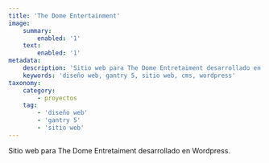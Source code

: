 ```yaml
---
title: 'The Dome Entertainment'
image:
    summary:
        enabled: '1'
    text:
        enabled: '1'
metadata:
    description: 'Sitio web para The Dome Entretaiment desarrollado en Wordpress.'
    keywords: 'diseño web, gantry 5, sitio web, cms, wordpress'
taxonomy:
    category:
        - proyectos
    tag:
        - 'diseño web'
        - 'gantry 5'
        - 'sitio web'
---
```


Sitio web para The Dome Entretaiment desarrollado en Wordpress.